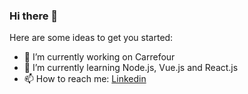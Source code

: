 ### Hi there 👋

Here are some ideas to get you started:

- 🔭 I’m currently working on Carrefour
- 🌱 I’m currently learning Node.js, Vue.js and React.js
- 📫 How to reach me: [Linkedin](https://www.linkedin.com/in/nicolasdeyros/)
